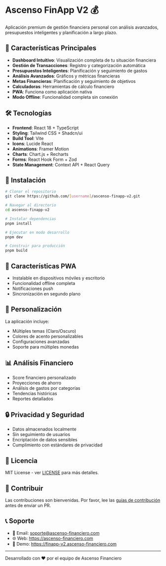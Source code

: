 # Ascenso FinApp V2 💰

Aplicación premium de gestión financiera personal con análisis avanzados, presupuestos inteligentes y planificación a largo plazo.

## 🌟 Características Principales

- **Dashboard Intuitivo**: Visualización completa de tu situación financiera
- **Gestión de Transacciones**: Registro y categorización automática
- **Presupuestos Inteligentes**: Planificación y seguimiento de gastos
- **Análisis Avanzados**: Gráficos y métricas financieras
- **Metas Financieras**: Planificación y seguimiento de objetivos
- **Calculadoras**: Herramientas de cálculo financiero
- **PWA**: Funciona como aplicación nativa
- **Modo Offline**: Funcionalidad completa sin conexión

## 🛠️ Tecnologías

- **Frontend**: React 18 + TypeScript
- **Styling**: Tailwind CSS + Shadcn/ui
- **Build Tool**: Vite
- **Icons**: Lucide React
- **Animations**: Framer Motion
- **Charts**: Chart.js + Recharts
- **Forms**: React Hook Form + Zod
- **State Management**: Context API + React Query

## 🚀 Instalación

```bash
# Clonar el repositorio
git clone https://github.com/[username]/ascenso-finapp-v2.git

# Navegar al directorio
cd ascenso-finapp-v2

# Instalar dependencias
pnpm install

# Ejecutar en modo desarrollo
pnpm dev

# Construir para producción
pnpm build
```

## 📱 Características PWA

- Instalable en dispositivos móviles y escritorio
- Funcionalidad offline completa
- Notificaciones push
- Sincronización en segundo plano

## 🎨 Personalización

La aplicación incluye:
- Múltiples temas (Claro/Oscuro)
- Colores de acento personalizables
- Configuraciones avanzadas
- Soporte para múltiples monedas

## 📊 Análisis Financiero

- Score financiero personalizado
- Proyecciones de ahorro
- Análisis de gastos por categorías
- Tendencias históricas
- Reportes detallados

## 🔒 Privacidad y Seguridad

- Datos almacenados localmente
- Sin seguimiento de usuarios
- Encriptación de datos sensibles
- Cumplimiento con estándares de privacidad

## 📄 Licencia

MIT License - ver [LICENSE](LICENSE) para más detalles.

## 🤝 Contribuir

Las contribuciones son bienvenidas. Por favor, lee las [guías de contribución](CONTRIBUTING.md) antes de enviar un PR.

## 📞 Soporte

- 📧 Email: soporte@ascenso-financiero.com
- 🌐 Web: https://ascenso-financiero.com
- 📱 Demo: https://finapp-v2.ascenso-financiero.com

---

Desarrollado con ❤️ por el equipo de Ascenso Financiero
